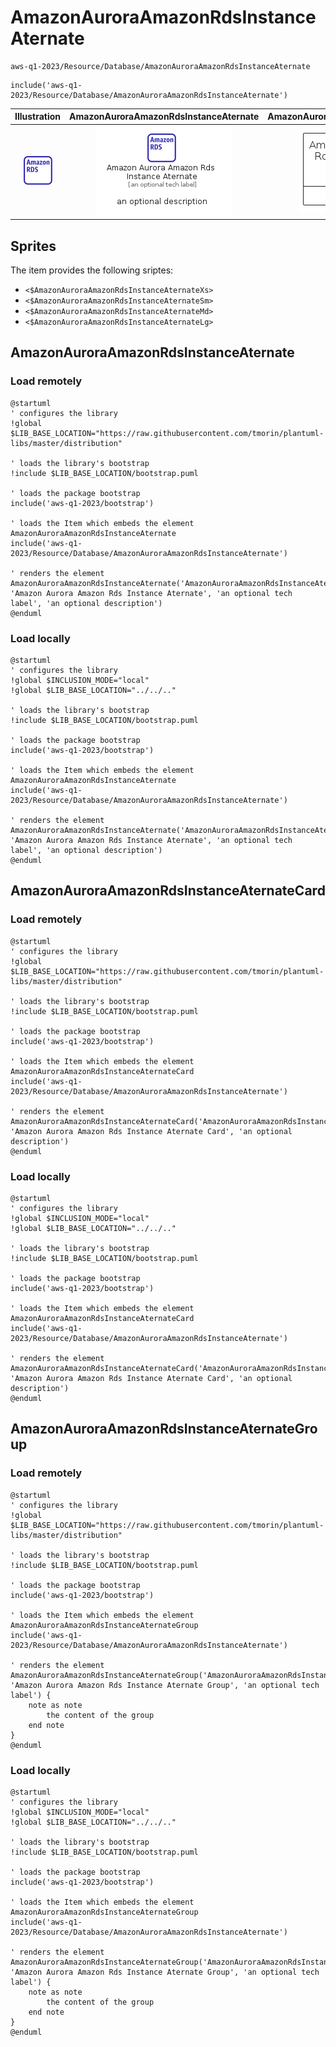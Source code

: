 # AmazonAuroraAmazonRdsInstanceAternate


```text
aws-q1-2023/Resource/Database/AmazonAuroraAmazonRdsInstanceAternate
```

```text
include('aws-q1-2023/Resource/Database/AmazonAuroraAmazonRdsInstanceAternate')
```



| Illustration | AmazonAuroraAmazonRdsInstanceAternate | AmazonAuroraAmazonRdsInstanceAternateCard | AmazonAuroraAmazonRdsInstanceAternateGroup |
| :---: | :---: | :---: | :---: |
| ![illustration for Illustration](../../../aws-q1-2023/Resource/Database/AmazonAuroraAmazonRdsInstanceAternate.png) | ![illustration for AmazonAuroraAmazonRdsInstanceAternate](../../../aws-q1-2023/Resource/Database/AmazonAuroraAmazonRdsInstanceAternate.Local.png) | ![illustration for AmazonAuroraAmazonRdsInstanceAternateCard](../../../aws-q1-2023/Resource/Database/AmazonAuroraAmazonRdsInstanceAternateCard.Local.png) | ![illustration for AmazonAuroraAmazonRdsInstanceAternateGroup](../../../aws-q1-2023/Resource/Database/AmazonAuroraAmazonRdsInstanceAternateGroup.Local.png) |



## Sprites
The item provides the following sriptes:

- `<$AmazonAuroraAmazonRdsInstanceAternateXs>`
- `<$AmazonAuroraAmazonRdsInstanceAternateSm>`
- `<$AmazonAuroraAmazonRdsInstanceAternateMd>`
- `<$AmazonAuroraAmazonRdsInstanceAternateLg>`





## AmazonAuroraAmazonRdsInstanceAternate

### Load remotely
```plantuml
@startuml
' configures the library
!global $LIB_BASE_LOCATION="https://raw.githubusercontent.com/tmorin/plantuml-libs/master/distribution"

' loads the library's bootstrap
!include $LIB_BASE_LOCATION/bootstrap.puml

' loads the package bootstrap
include('aws-q1-2023/bootstrap')

' loads the Item which embeds the element AmazonAuroraAmazonRdsInstanceAternate
include('aws-q1-2023/Resource/Database/AmazonAuroraAmazonRdsInstanceAternate')

' renders the element
AmazonAuroraAmazonRdsInstanceAternate('AmazonAuroraAmazonRdsInstanceAternate', 'Amazon Aurora Amazon Rds Instance Aternate', 'an optional tech label', 'an optional description')
@enduml
```

### Load locally
```plantuml
@startuml
' configures the library
!global $INCLUSION_MODE="local"
!global $LIB_BASE_LOCATION="../../.."

' loads the library's bootstrap
!include $LIB_BASE_LOCATION/bootstrap.puml

' loads the package bootstrap
include('aws-q1-2023/bootstrap')

' loads the Item which embeds the element AmazonAuroraAmazonRdsInstanceAternate
include('aws-q1-2023/Resource/Database/AmazonAuroraAmazonRdsInstanceAternate')

' renders the element
AmazonAuroraAmazonRdsInstanceAternate('AmazonAuroraAmazonRdsInstanceAternate', 'Amazon Aurora Amazon Rds Instance Aternate', 'an optional tech label', 'an optional description')
@enduml
```

## AmazonAuroraAmazonRdsInstanceAternateCard

### Load remotely
```plantuml
@startuml
' configures the library
!global $LIB_BASE_LOCATION="https://raw.githubusercontent.com/tmorin/plantuml-libs/master/distribution"

' loads the library's bootstrap
!include $LIB_BASE_LOCATION/bootstrap.puml

' loads the package bootstrap
include('aws-q1-2023/bootstrap')

' loads the Item which embeds the element AmazonAuroraAmazonRdsInstanceAternateCard
include('aws-q1-2023/Resource/Database/AmazonAuroraAmazonRdsInstanceAternate')

' renders the element
AmazonAuroraAmazonRdsInstanceAternateCard('AmazonAuroraAmazonRdsInstanceAternateCard', 'Amazon Aurora Amazon Rds Instance Aternate Card', 'an optional description')
@enduml
```

### Load locally
```plantuml
@startuml
' configures the library
!global $INCLUSION_MODE="local"
!global $LIB_BASE_LOCATION="../../.."

' loads the library's bootstrap
!include $LIB_BASE_LOCATION/bootstrap.puml

' loads the package bootstrap
include('aws-q1-2023/bootstrap')

' loads the Item which embeds the element AmazonAuroraAmazonRdsInstanceAternateCard
include('aws-q1-2023/Resource/Database/AmazonAuroraAmazonRdsInstanceAternate')

' renders the element
AmazonAuroraAmazonRdsInstanceAternateCard('AmazonAuroraAmazonRdsInstanceAternateCard', 'Amazon Aurora Amazon Rds Instance Aternate Card', 'an optional description')
@enduml
```

## AmazonAuroraAmazonRdsInstanceAternateGroup

### Load remotely
```plantuml
@startuml
' configures the library
!global $LIB_BASE_LOCATION="https://raw.githubusercontent.com/tmorin/plantuml-libs/master/distribution"

' loads the library's bootstrap
!include $LIB_BASE_LOCATION/bootstrap.puml

' loads the package bootstrap
include('aws-q1-2023/bootstrap')

' loads the Item which embeds the element AmazonAuroraAmazonRdsInstanceAternateGroup
include('aws-q1-2023/Resource/Database/AmazonAuroraAmazonRdsInstanceAternate')

' renders the element
AmazonAuroraAmazonRdsInstanceAternateGroup('AmazonAuroraAmazonRdsInstanceAternateGroup', 'Amazon Aurora Amazon Rds Instance Aternate Group', 'an optional tech label') {
    note as note
        the content of the group
    end note
}
@enduml
```

### Load locally
```plantuml
@startuml
' configures the library
!global $INCLUSION_MODE="local"
!global $LIB_BASE_LOCATION="../../.."

' loads the library's bootstrap
!include $LIB_BASE_LOCATION/bootstrap.puml

' loads the package bootstrap
include('aws-q1-2023/bootstrap')

' loads the Item which embeds the element AmazonAuroraAmazonRdsInstanceAternateGroup
include('aws-q1-2023/Resource/Database/AmazonAuroraAmazonRdsInstanceAternate')

' renders the element
AmazonAuroraAmazonRdsInstanceAternateGroup('AmazonAuroraAmazonRdsInstanceAternateGroup', 'Amazon Aurora Amazon Rds Instance Aternate Group', 'an optional tech label') {
    note as note
        the content of the group
    end note
}
@enduml
```

